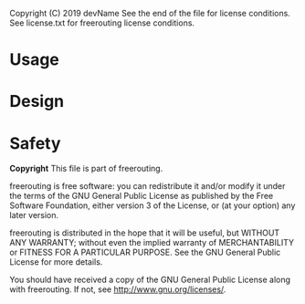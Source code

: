Copyright (C) 2019 devName
See the end of the file for license conditions.
See license.txt for freerouting license conditions.

# Usage


# Design


# Safety


__Copyright__
This file is part of freerouting.

freerouting is free software: you can redistribute it and/or modify
it under the terms of the GNU General Public License as published by
the Free Software Foundation, either version 3 of the License, or
(at your option) any later version.

freerouting is distributed in the hope that it will be useful,
but WITHOUT ANY WARRANTY; without even the implied warranty of
MERCHANTABILITY or FITNESS FOR A PARTICULAR PURPOSE.  See the
GNU General Public License for more details.

You should have received a copy of the GNU General Public License
along with freerouting.  If not, see <http://www.gnu.org/licenses/>.
